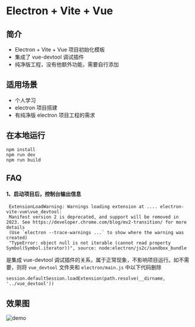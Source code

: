 # Electron + Vite + Vue
## 简介
- Electron + Vite + Vue 项目初始化模板
- 集成了 vue-devtool 调试插件
- 纯净版工程，没有他额外功能，需要自行添加

## 适用场景
- 个人学习
- electron 项目搭建
- 有纯净版 electron 项目工程的需求

## 在本地运行
```
npm install
npm run dev
npm run build
```
## FAQ

#### 1、启动项目后，控制台输出信息
```
 ExtensionLoadWarning: Warnings loading extension at .... electron-vite-vue\vue_devtool:
 Manifest version 2 is deprecated, and support will be removed in 2023. See https://developer.chrome.com/blog/mv2-transition/ for more details
 (Use `electron --trace-warnings ...` to show where the warning was created)
 "TypeError: object null is not iterable (cannot read property Symbol(Symbol.iterator))", source: node:electron/js2c/sandbox_bundle
```
是集成 vue-devtool 调试插件的关系，属于正常现象，不影响项目运行。如不需要，则将 `vue_devtool` 文件夹和 `electron/main.js` 中以下代码删除
```
session.defaultSession.loadExtension(path.resolve(__dirname, '../vue_devtool'))
```

## 效果图
![demo](https://github.com/jaihao/electron-vite-vue/assets/26615374/8a3a62b6-2086-4f77-a791-33205bcddbb4)

